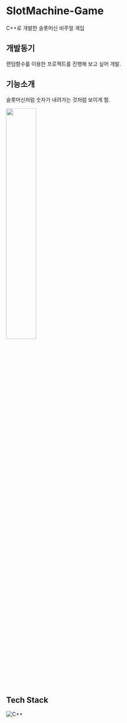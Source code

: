 # SlotMachine-Game
C++로 개발한 슬롯머신 비주얼 게임

## 개발동기
랜덤함수를 이용한 프로젝트를 진행해 보고 싶어 개발.

## 기능소개
슬롯머신처럼 숫자가 내려가는 것처럼 보이게 함.

<img width="40%" src="https://user-images.githubusercontent.com/39849610/228487288-8cdf6d9e-ed00-4eec-85ec-ad030f81503c.PNG">


## Tech Stack
![C++](https://img.shields.io/badge/c++-%2300599C.svg?style=for-the-badge&logo=c%2B%2B&logoColor=white)
